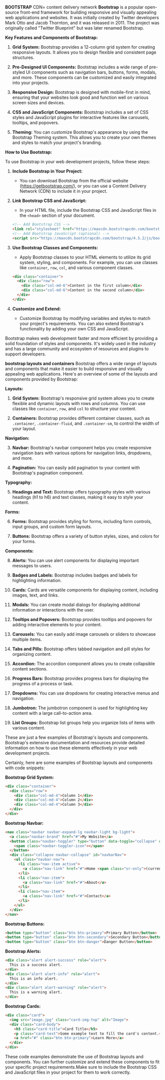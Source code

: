 **BOOTSTRAP**
CDN= content delivery network
**Bootstrap** is a popular open-source front-end framework for building responsive and visually appealing web applications and websites. It was initially created by Twitter developers Mark Otto and Jacob Thornton, and it was released in 2011. The project was originally called "Twitter Blueprint" but was later renamed Bootstrap.

**Key Features and Components of Bootstrap:**

1. **Grid System:** Bootstrap provides a 12-column grid system for creating responsive layouts. It allows you to design flexible and consistent page structures.

2. **Pre-Designed UI Components:** Bootstrap includes a wide range of pre-styled UI components such as navigation bars, buttons, forms, modals, and more. These components can be customized and easily integrated into your projects.

3. **Responsive Design:** Bootstrap is designed with mobile-first in mind, ensuring that your websites look good and function well on various screen sizes and devices.

4. **CSS and JavaScript Components:** Bootstrap includes a set of CSS styles and JavaScript plugins for interactive features like carousels, tooltips, and popovers.

5. **Theming:** You can customize Bootstrap's appearance by using the Bootstrap Theming system. This allows you to create your own themes and styles to match your project's branding.

**How to Use Bootstrap:**

To use Bootstrap in your web development projects, follow these steps:

1. **Include Bootstrap in Your Project:**
   - You can download Bootstrap from the official website (https://getbootstrap.com/), or you can use a Content Delivery Network (CDN) to include it in your project.

2. **Link Bootstrap CSS and JavaScript:**
   - In your HTML file, include the Bootstrap CSS and JavaScript files in the `<head>` section of your document.
   
   ```html
   <!-- Add Bootstrap CSS -->
   <link rel="stylesheet" href="https://maxcdn.bootstrapcdn.com/bootstrap/4.5.2/css/bootstrap.min.css">
   <!-- Add Bootstrap JavaScript (optional) -->
   <script src="https://maxcdn.bootstrapcdn.com/bootstrap/4.5.2/js/bootstrap.min.js"></script>
   ```

3. **Use Bootstrap Classes and Components:**
   - Apply Bootstrap classes to your HTML elements to utilize its grid system, styling, and components. For example, you can use classes like `container`, `row`, `col`, and various component classes.

   ```html
   <div class="container">
     <div class="row">
       <div class="col-md-6">Content in the first column</div>
       <div class="col-md-6">Content in the second column</div>
     </div>
   </div>
   ```

4. **Customize and Extend:**
   - Customize Bootstrap by modifying variables and styles to match your project's requirements. You can also extend Bootstrap's functionality by adding your own CSS and JavaScript.

Bootstrap makes web development faster and more efficient by providing a solid foundation of styles and components. It's widely used in the industry and has a large community and ecosystem of resources and plugins to support developers.





**bootstrap layouts and containers**
Bootstrap offers a wide range of layouts and components that make it easier to build responsive and visually appealing web applications. Here's an overview of some of the layouts and components provided by Bootstrap:

**Layouts:**

1. **Grid System:** Bootstrap's responsive grid system allows you to create flexible and dynamic layouts with rows and columns. You can use classes like `container`, `row`, and `col` to structure your content.

2. **Containers:** Bootstrap provides different container classes, such as `.container`, `.container-fluid`, and `.container-sm`, to control the width of your layout.

**Navigation:**

3. **Navbar:** Bootstrap's navbar component helps you create responsive navigation bars with various options for navigation links, dropdowns, and more.

4. **Pagination:** You can easily add pagination to your content with Bootstrap's pagination component.

**Typography:**

5. **Headings and Text:** Bootstrap offers typography styles with various headings (h1 to h6) and text classes, making it easy to style your content.

**Forms:**

6. **Forms:** Bootstrap provides styling for forms, including form controls, input groups, and custom form layouts.

7. **Buttons:** Bootstrap offers a variety of button styles, sizes, and colors for your forms.

**Components:**

8. **Alerts:** You can use alert components for displaying important messages to users.

9. **Badges and Labels:** Bootstrap includes badges and labels for highlighting information.

10. **Cards:** Cards are versatile components for displaying content, including images, text, and links.

11. **Modals:** You can create modal dialogs for displaying additional information or interactions with the user.

12. **Tooltips and Popovers:** Bootstrap provides tooltips and popovers for adding interactive elements to your content.

13. **Carousels:** You can easily add image carousels or sliders to showcase multiple items.

14. **Tabs and Pills:** Bootstrap offers tabbed navigation and pill styles for organizing content.

15. **Accordion:** The accordion component allows you to create collapsible content sections.

16. **Progress Bars:** Bootstrap provides progress bars for displaying the progress of a process or task.

17. **Dropdowns:** You can use dropdowns for creating interactive menus and navigation.

18. **Jumbotron:** The jumbotron component is used for highlighting key content with a large call-to-action area.

19. **List Groups:** Bootstrap list groups help you organize lists of items with various content.

These are just a few examples of Bootstrap's layouts and components. Bootstrap's extensive documentation and resources provide detailed information on how to use these elements effectively in your web development projects.

Certainly, here are some examples of Bootstrap layouts and components with code snippets:

**Bootstrap Grid System:**

```html
<div class="container">
  <div class="row">
    <div class="col-md-4">Column 1</div>
    <div class="col-md-4">Column 2</div>
    <div class="col-md-4">Column 3</div>
  </div>
</div>
```

**Bootstrap Navbar:**

```html
<nav class="navbar navbar-expand-lg navbar-light bg-light">
  <a class="navbar-brand" href="#">My Website</a>
  <button class="navbar-toggler" type="button" data-toggle="collapse" data-target="#navbarNav" aria-controls="navbarNav" aria-expanded="false" aria-label="Toggle navigation">
    <span class="navbar-toggler-icon"></span>
  </button>
  <div class="collapse navbar-collapse" id="navbarNav">
    <ul class="navbar-nav">
      <li class="nav-item active">
        <a class="nav-link" href="#">Home <span class="sr-only">(current)</span></a>
      </li>
      <li class="nav-item">
        <a class="nav-link" href="#">About</a>
      </li>
      <li class="nav-item">
        <a class="nav-link" href="#">Contact</a>
      </li>
    </ul>
  </div>
</nav>
```

**Bootstrap Buttons:**

```html
<button type="button" class="btn btn-primary">Primary Button</button>
<button type="button" class="btn btn-secondary">Secondary Button</button>
<button type="button" class="btn btn-danger">Danger Button</button>
```

**Bootstrap Alerts:**

```html
<div class="alert alert-success" role="alert">
  This is a success alert.
</div>
<div class="alert alert-info" role="alert">
  This is an info alert.
</div>
<div class="alert alert-warning" role="alert">
  This is a warning alert.
</div>
```

**Bootstrap Cards:**

```html
<div class="card">
  <img src="image.jpg" class="card-img-top" alt="Image">
  <div class="card-body">
    <h5 class="card-title">Card Title</h5>
    <p class="card-text">Some example text to fill the card's content.</p>
    <a href="#" class="btn btn-primary">Learn More</a>
  </div>
</div>
```

These code examples demonstrate the use of Bootstrap layouts and components. You can further customize and extend these components to fit your specific project requirements.Make sure to include the Bootstrap CSS and JavaScript files in your project for them to work correctly.


